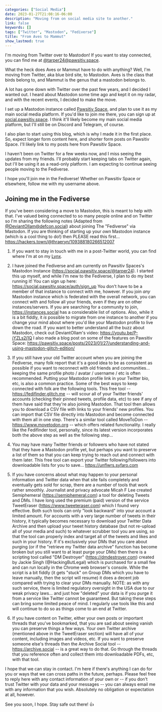 ```yaml
---
categories: ["Social Media"]
date: 2023-01-27T21:08:16-06:00
description: "Moving from on social media site to another."
link: false
keywords: []
tags: ["Twitter", "Mastodon", "Fediverse"]
title: "From Aves to Mammut"
show_lastmod: true
---
```


I'm moving from Twitter over to Mastodon! If you want to stay connected, you can find me at [@tarper24@pawsitiv.space](https://social.pawsitiv.space/@tarper24).

What the heck does Aves or Mammut have to do with anything?
Well, I'm moving from Twitter, aka blue bird site, to Mastodon.
Aves is the class that birds belong to, and Mammut is the genus that a mastodon belongs to.

<!--more-->

A lot has gone down with Twitter over the past few years, and I decided I wanted out.
I heard about Mastodon some time ago and kept it on my radar, and with the recent events, I decided to make the move.

I set up a Mastodon instance called [Pawsitiv Space](https://pawsitiv.space), and plan to use it as my main social media platform.
If you'd like to join me there, you can sign up at [social.pawsitiv.space](https://social.pawsitiv.space).
I think it'll likely become my main social media platform, but I'll still be on Discord and Telegram, of course.

I also plan to start using this blog, which is why I made it in the first place.
So, expect longer form content here, and shorter form posts on Pawsitiv Space.
I'll likely link to my posts here from Pawsitiv Space.

I haven't been on Twitter for a few weeks now, and I miss seeing the updates from my friends.
I'll probably start keeping tabs on Twitter again, but I'll be using it as a read-only platform.
I am expecting to continue seeing people moving to the Fediverse.

I hope you'll join me in the Fediverse!
Whether on Pawsitiv Space or elsewhere, follow me with my username above.

## Joining me in the Fediverse

If you've been considering a move to Mastodon, this is meant to help with that.
I've valued being connected to so many people online and on Twitter so I'm sharing the following notes (Adapted from [@DeviantOllam@defcon.social](https://defcon.social/@DeviantOllam)) about joining The "Fediverse" via Mastodon.
If you are thinking of starting up your *own* Mastodon instance (which is a cool thing to do!) then PLEASE read this first...
https://hackers.town/@thraeryn/109388180266512007

1. If you want to stay in touch with me in a post-Twitter world, you can find where I'm at on my [Lynx](https://t24.co).

2. I have joined the Fediverse and am currently on Pawsitiv Spaces's Mastodon Instance (https://social.pawsitiv.space/@tarper24).
   I started this up myself, and while I'm new to the Fediverse, I plan to do my best running it!
   You can sign up here: https://social.pawsitiv.space/auth/sign_up
   You don't have to be a member of that instance to connect with me, however.
   If you join *any* Mastodon instance which is federated with the overall network, you can connect with and follow all your friends, even if they are on other instances/servers.
   If you are searching for a community to join, https://instances.social has a considerable list of options.
   Also, while it is a bit fiddly, it *is* possible to migrate from one instance to another if you change your mind about where you'd like your Mastodon profile to live down the road.
   If you want to better understand all the buzz about Mastodon, check out DeviantOllam's video: https://youtu.be/P-jYZLs2j1Q
   I also made a blog post on some of the features on Pawsitiv Space: https://pawsitiv.space/posts/2023/01/27/understanding-and-using-mastodon-glitch-edition/

3. If you still have your old Twitter account when you are joining the Fediverse, many folk report that it's a good idea to be as consistent as possible if you want to reconnect with old friends and communities... keeping the same profile photo / avatar / username / etc is often recommended.
   Putting your Mastodon profile link in your Twitter bio, etc, is also a common practice.
   Some of the best ways to keep connected with folk are the following tools.
   This free tool -- https://fedifinder.glitch.me -- will scour all of your Twitter friends' accounts (checking their pinned tweets, profile data, etc) to see if any of them have said that they're also joining Mastodon.
   That tool then allows you to download a CSV file with links to your friends' new profiles.  You can import that CSV file directly into Mastodon and become connected with them all in one step.
   There's a similar tool called MoveToDon -- https://www.movetodon.org -- which offers related functionality.
   I really like the Fedifinder tool, personally, since its latest version incorporates both the above step as well as the following step...

4. You may have many Twitter friends or followers who have not stated that they have a Mastodon profile yet, but perhaps you want to preserve a list of them so that you can keep trying to reach out and connect with them later.
   This free tool can export your Twitter following/followers into downloadable lists for you to save... https://unflwrs.syfaro.com

5. If you have concerns about what may happen to your personal information and Twitter data when that site fails completely and eventually gets sold for scrap, there are a number of tools that work rather smoothly.
   Journalist and privacy advocate Micah F Lee created Semiphemeral (https://semiphemeral.com) a tool for deleting Tweets and DMs.
   I have long used the premium (paid) version of the service TweetEraser (https://www.tweeteraser.com) which I found very effective.
   Both such tools can only "look backward" into your account a limited amount.
   For accounts with a very large number of tweets in their history, it typically becomes necessary to download your Twitter Data Archive and then upload your tweet history database (but not re-upload all of your media and such) to whatever scrubber tool you are using, so that the tool can properly index and target all of the tweets and likes and such in your history.
   If it's exclusively your DMs that you care about purging (or if the "retrieve my Twitter data archive" function has become broken but you still want to at least purge your DMs) then there is a scripting tool called "DM Destroyer" (https://dmdestroyer.com) created by Jackie Singh (@HackingButLegal) which is purchased for a small fee and can run locally in the Chrome web browser's console.
   While the script is a bit fiddly (it gets "stuck" on Group DMs which you have to leave manually, then the script will resume) it does a decent job compared with trying to clear your DMs manually.
   NOTE: as with any such service, there is limited regulatory oversight in the USA due to our weak privacy laws... and just how "deleted" your data is if you purge it from a service like Twitter cannot be guaranteed.
   But taking these steps can bring some limited peace of mind.  I regularly use tools like this and will continue to do so as things come to an end at Twitter.

6. If you have content on Twitter, either your own posts or important threads that you've bookmarked, that you are sad about seeing vanish you can preserve things a few ways.
   Your own Twitter archive (mentioned above in the TweetEraser section) will have all of your content, including images and videos, etc.
   If you want to preserve someone else's threads then the Archive Social tool -- https://archive.social -- is a great way to do that.
   Go through the threads that you reference often and collect them into downloadable PDFs, etc, with that tool.

I hope that we can stay in contact.  I'm here if there's anything I can do for you or ways that we can cross paths in the future, perhaps.  Please feel free to reply here with any contact information of your own or -- if you don't trust Twitter with your data and your messages -- you can always email me with any information that you wish.  Absolutely no obligation or expectation at all, however.

See you soon, I hope.
Stay safe out there!
:thumbsup:
